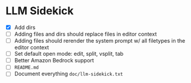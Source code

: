 # LLM Sidekick
- [x] Add dirs
- [ ] Adding files and dirs should replace files in editor context
- [ ] Adding files should rerender the system prompt w/ all filetypes in the editor context
- [ ] Set default open mode: edit, split, vsplit, tab
- [ ] Better Amazon Bedrock support
- [ ] `README.md`
- [ ] Document everything `doc/llm-sidekick.txt`
